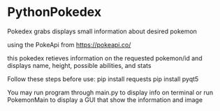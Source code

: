 # PythonPokedex
 Pokedex grabs displays small information about desired pokemon

using the PokeApi from https://pokeapi.co/ 

this pokedex retieves information on the requested pokemon/id and displays name, height, possible abilities, and stats


Follow these steps before use:
    pip install requests
    pip install pyqt5


You may run program through main.py to display info on terminal 
or run PokemonMain to display a GUI that show the information and image
 
